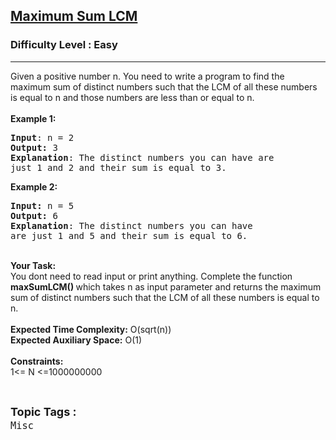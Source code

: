 <h2><a href="https://practice.geeksforgeeks.org/problems/maximum-sum-lcm3025/0">Maximum Sum LCM</a></h2><h3>Difficulty Level : Easy</h3><hr><div class="problems_problem_content__Xm_eO"><p>Given a positive number n. You need to write a program to find the maximum sum of distinct numbers such that the LCM of all these numbers is equal to n and those numbers are less than or equal to n.<br>
<br>
<strong>Example 1:</strong></p>

<pre><strong>Input</strong>: n = 2
<strong>Output:</strong>&nbsp;3&nbsp;
<strong>Explanation</strong>: The distinct numbers you can have are 
just 1 and 2 and their sum is equal to 3.</pre>

<p><strong>Example 2:</strong></p>

<pre><strong>Input: </strong>n = 5
<strong>Output:&nbsp;</strong>6
<strong>Explanation</strong>: The distinct numbers you can have 
are just 1 and 5 and their sum is equal to 6.
</pre>

<p><br>
<strong>Your Task:&nbsp;&nbsp;</strong><br>
You dont need to read input or print anything. Complete the function <strong>maxSumLCM()&nbsp;</strong>which takes n&nbsp;as input parameter and returns the maximum sum of distinct numbers such that the LCM of all these numbers is equal to n.<br>
<br>
<strong>Expected Time Complexity:</strong> O(sqrt(n))<br>
<strong>Expected Auxiliary Space:</strong> O(1)<br>
<br>
<strong>Constraints:</strong><br>
1&lt;= N&nbsp;&lt;=1000000000</p>
</div><br><p><span style=font-size:18px><strong>Topic Tags : </strong><br><code>Misc</code>&nbsp;